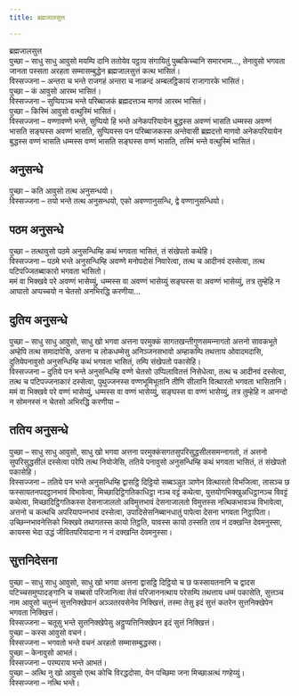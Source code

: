 ```yaml
---
title: ब्रह्मजालसुत्त

---
```

ब्रह्मजालसुत्त  
पुच्छा – साधु साधु आवुसो मयम्पि दानि ततोयेव पट्ठाय संगायितुं पुब्बकिच्‍चानि समारभाम…, तेनावुसो भगवता जानता पस्सता अरहता सम्मासम्बुद्धेन ब्रह्मजालसुत्तं कत्थ भासितं।  
विस्सज्‍जना – अन्तरा च भन्ते राजगहं अन्तरा च नाळन्दं अम्बलट्ठिकायं राजागारके भासितं।  
पुच्छा – कं आवुसो आरब्भ भासितं।  
विस्सज्‍जना – सुप्पियञ्‍च भन्ते परिब्बाजकं ब्रह्मदत्तञ्‍च माणवं आरब्भ भासितं।  
पुच्छा – किस्मिं आवुसो वत्थुस्मिं भासितं।  
विस्सज्‍जना – वण्णावण्णे भन्ते, सुप्पियो हि भन्ते अनेकपरियायेन बुद्धस्स अवण्णं भासति धम्मस्स अवण्णं भासति सङ्घस्स अवण्णं भासति, सुप्पियस्स पन परिब्बाजकस्स अन्तेवासी ब्रह्मदत्तो माणवो अनेकपरियायेन बुद्धस्स वण्णं भासति धम्मस्स वण्णं भासति सङ्घस्स वण्णं भासति, तस्मिं भन्ते वत्थुस्मिं भासितं।  


## अनुसन्धे

पुच्छा – कति आवुसो तत्थ अनुसन्धयो।  
विस्सज्‍जना – तयो भन्ते तत्थ अनुसन्धयो, एको अवण्णानुसन्धि, द्वे वण्णानुसन्धियो।  


## पठम अनुसन्धे

पुच्छा – तत्थावुसो पठमे अनुसन्धिम्हि कथं भगवता भासितं, तं संखेपतो कथेहि।  
विस्सज्‍जना – पठमे भन्ते अनुसन्धिम्हि अवण्णे मनोपदोसं निवारेत्वा, तत्थ च आदीनवं दस्सेत्वा, तत्थ पटिपज्‍जितब्बाकारो भगवता भासितो।  
ममं वा भिक्खवे परे अवण्णं भासेय्युं, धम्मस्स वा अवण्णं भासेय्युं सङ्घस्स वा अवण्णं भासेय्युं, तत्र तुम्हेहि न आघातो अप्पच्‍चयो न चेतसो अनभिरद्धि करणीया…  


## दुतिय अनुसन्धे

पुच्छा – साधु साधु आवुसो, साधु खो भगवा अत्तना परमुक्‍कं सागतखन्तीगुणसमन्‍नागतो अत्तनो सावकभूते अम्हेपि तत्थ समादापेसि, अत्तना च लोकधम्मेसु अनिञ्‍जनसभावो अम्हाकम्पि तथत्ताय ओवादमदासि, दुतियेपनावुसो अनुसन्धिम्हि कथं भगवता भासितं, तम्पि संखेपतो पकासेहि।  
विस्सज्‍जना – दुतिये पन भन्ते अनुसन्धिम्हि वण्णे चेतसो उप्पिलावितत्तं निसेधेत्वा, तत्थ च आदीनवं दस्सेत्वा, तत्थ च पटिपज्‍जनाकारं दस्सेत्वा, पुथुज्‍जनस्स वण्णभूमिभूतानि तीणि सीलानि वित्थारतो भगवता भासितानि।  
ममं वा भिक्खवे परे वण्णं भासेय्युं, धम्मस्स वा वण्णं भासेय्युं, सङ्घस्स वा वण्णं भासेय्युं, तत्र तुम्हेहि न आनन्दो न सोमनस्सं न चेतसो अभिरद्धि करणीया –  


## ततिय अनुसन्धे

पुच्छा – साधु साधु आवुसो, साधु खो भगवा अत्तना परमुक्‍कंसगतसुपरिसुद्धसीलसमन्‍नागतो, तं अत्तनो सुपरिसुद्धसीलं दस्सेत्वा परेपि तत्थ नियोजेसि, ततिये पनावुसो अनुसन्धिम्हि कथं भगवता भासितं, तं संखेपतो पकासेहि।  
विस्सज्‍जना – ततिये पन भन्ते अनुसन्धिम्हि द्वासट्ठि दिट्ठियो सब्बञ्‍ञुत ञाणेन वित्थारतो विभजित्वा, तासञ्‍च छ फस्सायतनपदट्ठानभावं विभावेत्वा, मिच्छादिट्ठिगतिकाधिट्ठा नञ्‍च वट्टं कथेत्वा, युत्तयोगभिक्खुअधिट्ठानञ्‍च विवट्टं कथेत्वा, मिच्छादिट्ठिगतिकस्स देसनाजालतो अविमुत्तभावं देसनाजालतो विमुत्तस्स नत्थिकभावञ्‍च विभावेत्वा, अत्तनो च कत्थचि अपरियापन्‍नभावं दस्सेत्वा, उपादिसेसनिब्बानधातुं पापेत्वा देसना भगवता निट्ठापिता।  
उच्छिन्‍नभावनेत्तिको भिक्खवे तथागतस्स कायो तिट्ठति, यावस्स कायो ठस्सति ताव नं दक्खन्ति देवमनुस्सा, कायस्स भेदा उद्धं जीवितपरियादाना न नं दक्खन्ति देवमनुस्सा।  


## सुत्तनिदेसना

पुच्छा – साधु साधु आवुसो, साधु खो भगवा अत्तना द्वासट्ठि दिट्ठियो च छ फस्सायतनानि च द्वादस पटिच्‍चसमुप्पादङ्गानि च सब्बसो परिजानित्वा तेसं परिजाननत्थाय परेसम्पि तथत्ताय धम्मं पकासेति, सुत्तञ्‍च नाम आवुसो चतुन्‍नं सुत्तनिक्खेपानं अञ्‍ञतरवसेनेव निक्खित्तं, तस्मा तेसु इदं सुत्तं कतरेन सुत्तनिक्खेपेन भगवता निक्खित्तं।  
विस्सज्‍जना – चतूसु भन्ते सुत्तनिक्खेपेसु अट्ठुप्पत्तिनिक्खेपन इदं सुत्तं निक्खित्तं।  
पुच्छा – कस्स आवुसो वचनं।  
विस्सज्‍जना – भगवतो भन्ते वचनं अरहतो सम्मासम्बुद्धस्स।  
पुच्छा – केनावुसो आभतं।  
विस्सज्‍जना – परम्पराय भन्ते आभतं।  
पुच्छा – अत्थि नु खो आवुसो एत्थ कोचि विरद्धदोसा, येन पच्छिमा जना मिच्छाअत्थं गण्हेय्युं।  
विस्सज्‍जना – नत्थि भन्ते।  